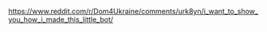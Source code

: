 https://www.reddit.com/r/Dom4Ukraine/comments/urk8yn/i_want_to_show_you_how_i_made_this_little_bot/
